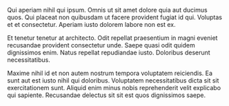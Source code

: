 Qui aperiam nihil qui ipsum. Omnis ut sit amet dolore quia aut ducimus quos. Qui placeat non quibusdam ut facere provident fugiat id qui. Voluptas et et consectetur. Aperiam iusto dolorem labore non est ex.
 Et tenetur tenetur at architecto. Odit repellat praesentium in magni eveniet recusandae provident consectetur unde. Saepe quasi odit quidem dignissimos enim. Natus repellat repudiandae iusto. Doloribus deserunt necessitatibus.
 Maxime nihil id et non autem nostrum tempora voluptatem reiciendis. Ea sunt aut est iusto nihil qui doloribus. Voluptatem necessitatibus dicta sit sit exercitationem sunt. Aliquid enim minus nobis reprehenderit velit explicabo qui sapiente. Recusandae delectus sit sit est quos dignissimos saepe.